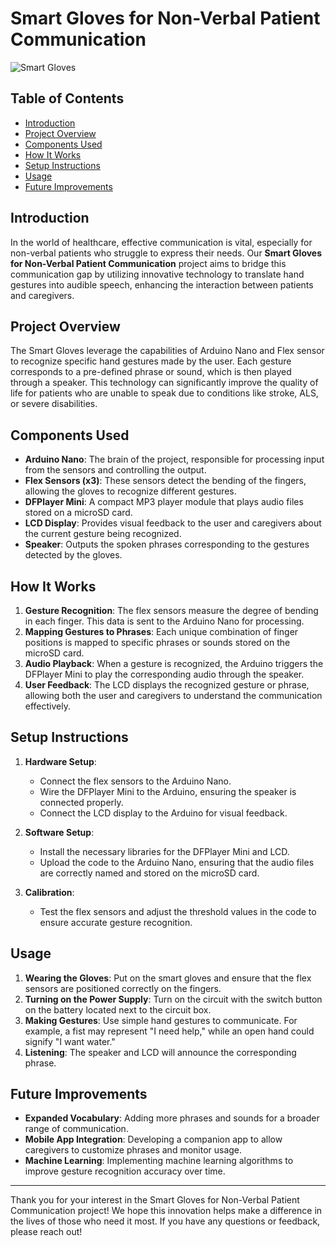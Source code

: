 # Smart Gloves for Non-Verbal Patient Communication

![Smart Gloves](https://github.com/Akmalrbn/Smart-Gloves-for-Non-verbal-Patient/blob/main/image.png) 

## Table of Contents
- [Introduction](#introduction)
- [Project Overview](#project-overview)
- [Components Used](#components-used)
- [How It Works](#how-it-works)
- [Setup Instructions](#setup-instructions)
- [Usage](#usage)
- [Future Improvements](#future-improvements)

## Introduction
In the world of healthcare, effective communication is vital, especially for non-verbal patients who struggle to express their needs. Our **Smart Gloves for Non-Verbal Patient Communication** project aims to bridge this communication gap by utilizing innovative technology to translate hand gestures into audible speech, enhancing the interaction between patients and caregivers.

## Project Overview
The Smart Gloves leverage the capabilities of Arduino Nano and Flex sensor to recognize specific hand gestures made by the user. Each gesture corresponds to a pre-defined phrase or sound, which is then played through a speaker. This technology can significantly improve the quality of life for patients who are unable to speak due to conditions like stroke, ALS, or severe disabilities.

## Components Used
- **Arduino Nano**: The brain of the project, responsible for processing input from the sensors and controlling the output.
- **Flex Sensors (x3)**: These sensors detect the bending of the fingers, allowing the gloves to recognize different gestures.
- **DFPlayer Mini**: A compact MP3 player module that plays audio files stored on a microSD card.
- **LCD Display**: Provides visual feedback to the user and caregivers about the current gesture being recognized.
- **Speaker**: Outputs the spoken phrases corresponding to the gestures detected by the gloves.

## How It Works
1. **Gesture Recognition**: The flex sensors measure the degree of bending in each finger. This data is sent to the Arduino Nano for processing.
2. **Mapping Gestures to Phrases**: Each unique combination of finger positions is mapped to specific phrases or sounds stored on the microSD card.
3. **Audio Playback**: When a gesture is recognized, the Arduino triggers the DFPlayer Mini to play the corresponding audio through the speaker.
4. **User  Feedback**: The LCD displays the recognized gesture or phrase, allowing both the user and caregivers to understand the communication effectively.

## Setup Instructions
1. **Hardware Setup**:
   - Connect the flex sensors to the Arduino Nano.
   - Wire the DFPlayer Mini to the Arduino, ensuring the speaker is connected properly.
   - Connect the LCD display to the Arduino for visual feedback.
   
2. **Software Setup**:
   - Install the necessary libraries for the DFPlayer Mini and LCD.
   - Upload the code to the Arduino Nano, ensuring that the audio files are correctly named and stored on the microSD card.

3. **Calibration**:
   - Test the flex sensors and adjust the threshold values in the code to ensure accurate gesture recognition.

## Usage
1. **Wearing the Gloves**: Put on the smart gloves and ensure that the flex sensors are positioned correctly on the fingers.
2. **Turning on the Power Supply**: Turn on the circuit with the switch button on the battery located next to the circuit box.
3. **Making Gestures**: Use simple hand gestures to communicate. For example, a fist may represent "I need help," while an open hand could signify "I want water."
4. **Listening**: The speaker and LCD will announce the corresponding phrase.

## Future Improvements
- **Expanded Vocabulary**: Adding more phrases and sounds for a broader range of communication.
- **Mobile App Integration**: Developing a companion app to allow caregivers to customize phrases and monitor usage.
- **Machine Learning**: Implementing machine learning algorithms to improve gesture recognition accuracy over time.

---

Thank you for your interest in the Smart Gloves for Non-Verbal Patient Communication project! We hope this innovation helps make a difference in the lives of those who need it most. If you have any questions or feedback, please reach out!
